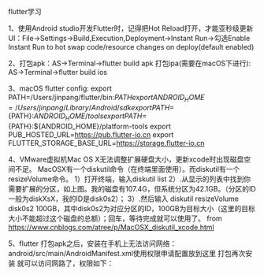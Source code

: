 flutter学习

1、使用Android studio开发Flutter时，记得把Hot Reload打开，才能亚秒级更新UI：File->Settings->Build,Execution,Deployment->Instant Run->勾选Enable Instant Run to hot swap code/resource changes on deploy(default enabled)

2、打包apk：AS->Terminal->flutter build apk
   打包ipa(需要在macOS下进行): AS->Terminal->flutter build ios

3、macOS flutter config:
export PATH=/Users/jinpang/flutter/bin:$PATH
export ANDROID_HOME=/Users/jinpang/Library/Android/sdk
export PATH=${PATH}:${ANDROID_HOME}/tools
export PATH=${PATH}:${ANDROID_HOME}/platform-tools
export PUB_HOSTED_URL=https://pub.flutter-io.cn
export FLUTTER_STORAGE_BASE_URL=https://storage.flutter-io.cn

4、VMware虚拟机Mac OS X无法调整扩展硬盘大小，更新xcode时出现磁盘空间不足。
MacOSX有一个diskutil命令（在终端里面使用）。而diskutil有一个resizeVolume命令。
1）打开终端，输入diskutil list
2）.从显示的列表中找到你需要扩展的分区，如上图。我的磁盘有107.4G，但系统分区为42.1GB。（分区的ID一般为diskXsX，我的ID是disk0s2）；
3）.然后输入 diskutil resizeVolume disk0s2 100GB，其中disk0s2为对应分区的ID，100GB为目标大小（这里的目标大小不能超过这个磁盘的总额）；回车，等待完成就可以使用了。
from https://www.cnblogs.com/atree/p/MacOSX_diskutil_xcode.html

5、flutter 打包apk之后，安装在手机上无法访问网络：
android/src/main/AndroidManifest.xml使用权限申请配置放到这里 打包再次安装 就可以访问网路了，权限如下：
<uses-permission android:name="android.permission.READ_PHONE_STATE" />
<uses-permission android:name="android.permission.INTERNET" />
<uses-permission android:name="android.permission.ACCESS_NETWORK_STATE" />
<uses-permission android:name="android.permission.ACCESS_WIFI_STATE" />
